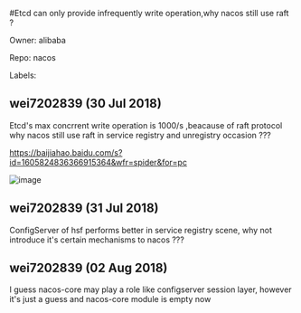 #Etcd can only provide infrequently write operation,why nacos still use raft ?

Owner: alibaba

Repo: nacos

Labels: 

## wei7202839 (30 Jul 2018)

Etcd's max concrrent write operation is 1000/s ,beacause of raft protocol
why nacos still use raft in service registry and unregistry occasion  ???

https://baijiahao.baidu.com/s?id=1605824836366915364&wfr=spider&for=pc

![image](https://user-images.githubusercontent.com/37545348/43376526-d51b4b80-93ed-11e8-9b83-7fb2af904143.png)


## wei7202839 (31 Jul 2018)

ConfigServer of hsf performs better in service registry scene, why not introduce  it's
certain mechanisms to nacos  ???

## wei7202839 (02 Aug 2018)

I guess nacos-core may play a role  like configserver session layer,
however it's just a guess and nacos-core module  is empty now

